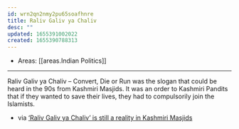 ```yaml
---
id: wrn2qn2nmy2pu65soafhnre
title: Raliv Galiv ya Chaliv
desc: ""
updated: 1655391002022
created: 1655390788313
---
```


- Areas: [[areas.Indian Politics]]

---

Raliv Galiv ya Chaliv – Convert, Die or Run was the slogan that could be heard in the 90s from Kashmiri Masjids. It was an order to Kashmiri Pandits that if they wanted to save their lives, they had to compulsorily join the Islamists.

- via [‘Raliv Galiv ya Chaliv’ is still a reality in Kashmiri Masjids](https://tfipost.com/2022/04/raliv-galiv-ya-chaliv-is-still-a-reality-in-kashmiri-masjids/)
